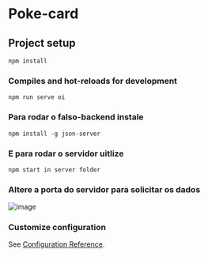 # Poke-card

## Project setup
```
npm install
```

### Compiles and hot-reloads for development
```
npm run serve oi
```
### Para rodar o falso-backend instale 

```
npm install -g json-server
```
### E para rodar o servidor uitlize

```
npm start in server folder
```

### Altere a porta do servidor para solicitar os dados 

![image](https://user-images.githubusercontent.com/84159325/183966451-25938877-cd83-46f5-aec1-c74c4418b3f5.png)


### Customize configuration
See [Configuration Reference](https://cli.vuejs.org/config/).
